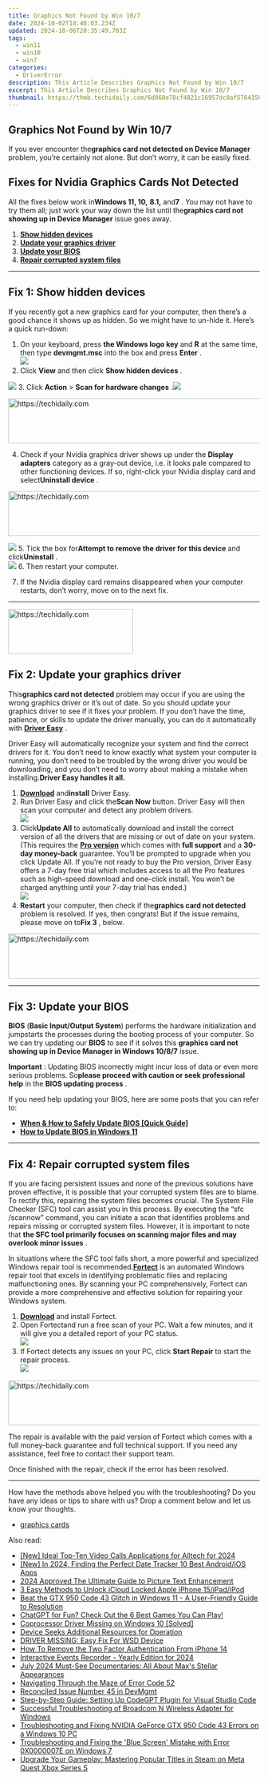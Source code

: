 ```yaml
---
title: Graphics Not Found by Win 10/7
date: 2024-10-02T18:40:03.234Z
updated: 2024-10-06T20:35:49.703Z
tags:
  - win11
  - win10
  - win7
categories:
  - DriverError
description: This Article Describes Graphics Not Found by Win 10/7
excerpt: This Article Describes Graphics Not Found by Win 10/7
thumbnail: https://thmb.techidaily.com/6d060e78cf4821c16957dc0af5764350800050d4c706e3284222e7ce2389a41f.jpg
---
```


## Graphics Not Found by Win 10/7

 If you ever encounter the**graphics card not detected on Device Manager** problem, you’re certainly not alone. But don’t worry, it can be easily fixed.

## Fixes for Nvidia Graphics Cards Not Detected

 All the fixes below work in**Windows 11, 10,** **8.1,** and**7** . You may not have to try them all; just work your way down the list until the**graphics card not showing up in Device Manager** issue goes away.

1. [**Show hidden devices**](https://bluettiit.sjv.io/xkwq91)
2. [**Update your graphics driver**](https://natural-cycles.sjv.io/vmebmr)
3. **[Update your BIOS](https://martinic.evyy.net/m5azrm)**
4. **[Repair corrupted system files](https://coinrule.sjv.io/rqzonv)**

---

## Fix 1: Show hidden devices

 If you recently got a new graphics card for your computer, then there’s a good chance it shows up as hidden. So we might have to un-hide it. Here’s a quick run-down:

1. On your keyboard, press **the Windows logo key** and **R**  at the same time, then type **devmgmt.msc** into the box and press **Enter** .  
![](https://images.drivereasy.com/wp-content/uploads/2018/09/img_5b91effe026eb.png)
2. Click **View**   and then click **Show hidden devices** .  

![](https://images.drivereasy.com/wp-content/uploads/2018/10/windows11showhiddendevices.jpg)
3. Click **Action** \> **Scan for hardware changes** .![](https://images.drivereasy.com/wp-content/uploads/2018/09/img_5b9234ccb8e93.jpg)

<!-- affiliate ads begin -->
<a href="https://aligracehair.sjv.io/c/5597632/2047366/19272" target="_top" id="2047366">
  <img src="//a.impactradius-go.com/display-ad/19272-2047366" border="0" alt="https://techidaily.com" width="728" height="90"/>
</a>
<img height="0" width="0" src="https://aligracehair.sjv.io/i/5597632/2047366/19272" style="position:absolute;visibility:hidden;" border="0" />
<!-- affiliate ads end -->

4. Check if your Nvidia graphics driver shows up under the **Display adapters** category as a gray-out device, i.e. it looks pale compared to other functioning devices. If so, right-click your Nvidia display card and select**Uninstall device** .  

<!-- affiliate ads begin -->
<a href="https://unicoeye.pxf.io/c/5597632/2134227/18498" target="_top" id="2134227">
  <img src="//a.impactradius-go.com/display-ad/18498-2134227" border="0" alt="https://techidaily.com" width="728" height="90"/>
</a>
<img height="0" width="0" src="https://unicoeye.pxf.io/i/5597632/2134227/18498" style="position:absolute;visibility:hidden;" border="0" />
<!-- affiliate ads end -->

![](https://www.drivereasy.com/wp-content/uploads/2024/05/image-30.png)
5. Tick the box for**Attempt to remove the driver for this device** and click**Uninstall** .  
![](https://www.drivereasy.com/wp-content/uploads/2024/05/image-32.png)
6. Then restart your computer.

7. If the Nvidia display card remains disappeared when your computer restarts, don’t worry, move on to the next fix.

---

<!-- affiliate ads begin -->
<a href="https://bluettius.sjv.io/c/5597632/2139120/17108" target="_top" id="2139120">
  <img src="//a.impactradius-go.com/display-ad/17108-2139120" border="0" alt="https://techidaily.com" width="250" height="90"/>
</a>
<img height="0" width="0" src="https://bluettius.sjv.io/i/5597632/2139120/17108" style="position:absolute;visibility:hidden;" border="0" />
<!-- affiliate ads end -->

## Fix 2: Update your graphics driver

 This**graphics card not detected** problem may occur if you are using the wrong graphics driver or it’s out of date. So you should update your graphics driver to see if it fixes your problem. If you don’t have the time, patience, or skills to update the driver manually, you can do it automatically with **[Driver Easy](https://tools.techidaily.com/drivereasy/download/)**  .

 Driver Easy will automatically recognize your system and find the correct drivers for it. You don’t need to know exactly what system your computer is running, you don’t need to be troubled by the wrong driver you would be downloading, and you don’t need to worry about making a mistake when installing.**Driver Easy handles it all.**

1. **[Download](https://tools.techidaily.com/drivereasy/download/)**  and**install** Driver Easy.
2. Run Driver Easy and click the**Scan Now** button. Driver Easy will then scan your computer and detect any problem drivers.  
![](https://www.drivereasy.com/wp-content/uploads/2020/10/6_0_scan-now.jpg)
3. Click**Update All** to automatically download and install the correct version of all the drivers that are missing or out of date on your system. (This requires the **[Pro version](https://tools.techidaily.com/drivereasy/download/)**  which comes with **full support**  and a **30-day money-back**  guarantee. You’ll be prompted to upgrade when you click Update All. If you’re not ready to buy the Pro version, Driver Easy offers a 7-day free trial which includes access to all the Pro features such as high-speed download and one-click install. You won’t be charged anything until your 7-day trial has ended.)  
![](https://www.drivereasy.com/wp-content/uploads/2018/10/nvidia-graphics.png)
4. **Restart** your computer, then check if the**graphics card not detected** problem is resolved. If yes, then congrats! But if the issue remains, please move on to**Fix 3** , below.

<!-- affiliate ads begin -->
<a href="https://aligracehair.sjv.io/c/5597632/2016148/19272" target="_top" id="2016148">
  <img src="//a.impactradius-go.com/display-ad/19272-2016148" border="0" alt="https://techidaily.com" width="728" height="90"/>
</a>
<img height="0" width="0" src="https://aligracehair.sjv.io/i/5597632/2016148/19272" style="position:absolute;visibility:hidden;" border="0" />
<!-- affiliate ads end -->

---

## Fix 3: Update your BIOS

**BIOS**   (**Basic Input/Output System**) performs the hardware initialization and jumpstarts the processes during the booting process of your computer. So we can try updating our **BIOS**   to see if it solves this   **graphics card not showing up in Device Manager in Windows 10/8/7**   issue.

**Important** : Updating BIOS incorrectly might incur loss of data or even more serious problems. So**please proceed with caution or seek professional help** in the **BIOS updating process** .

 If you need help updating your BIOS, here are some posts that you can refer to:

* **[When & How to Safely Update BIOS \[Quick Guide\]](https://tools.techidaily.com/drivereasy/download/)**
* **[How to Update BIOS in Windows 11](https://tools.techidaily.com/drivereasy/download/)**

---

## Fix 4: Repair corrupted system files

 If you are facing persistent issues and none of the previous solutions have proven effective, it is possible that your corrupted system files are to blame. To rectify this, repairing the system files becomes crucial. The System File Checker (SFC) tool can assist you in this process. By executing the “sfc /scannow” command, you can initiate a scan that identifies problems and repairs missing or corrupted system files. However, it is important to note that **the SFC tool primarily focuses on scanning major files and may overlook minor issues** .

 In situations where the SFC tool falls short, a more powerful and specialized Windows repair tool is recommended.[**Fortect**](https://tools.techidaily.com/drivereasy/download/) is an automated Windows repair tool that excels in identifying problematic files and replacing malfunctioning ones. By scanning your PC comprehensively, Fortect can provide a more comprehensive and effective solution for repairing your Windows system.

1. [**Download**](https://tools.techidaily.com/drivereasy/download/) and install Fortect.
2. Open Fortectand run a free scan of your PC. Wait a few minutes, and it will give you a detailed report of your PC status.  
![](https://www.drivereasy.com/wp-content/uploads/2020/10/fortect-start-scan.jpg)
3. If Fortect detects any issues on your PC, click **Start Repair** to start the repair process.  
![](https://images.drivereasy.com/wp-content/uploads/2023/07/fortectstartrepair.png)

<!-- affiliate ads begin -->
<a href="https://laganoo.pxf.io/c/5597632/1484939/16446" target="_top" id="1484939">
  <img src="//a.impactradius-go.com/display-ad/16446-1484939" border="0" alt="https://techidaily.com" width="728" height="90"/>
</a>
<img height="0" width="0" src="https://laganoo.pxf.io/i/5597632/1484939/16446" style="position:absolute;visibility:hidden;" border="0" />
<!-- affiliate ads end -->

 The repair is available with the paid version of Fortect which comes with a full money-back guarantee and full technical support. If you need any assistance, feel free to contact their support team.

Once finished with the repair, check if the error has been resolved.

---

 How have the methods above helped you with the troubleshooting? Do you have any ideas or tips to share with us? Drop a comment below and let us know your thoughts.

* [graphics cards](https://tools.techidaily.com/drivereasy/download/)

<ins class="adsbygoogle"
     style="display:block"
     data-ad-format="autorelaxed"
     data-ad-client="ca-pub-7571918770474297"
     data-ad-slot="1223367746"></ins>

<ins class="adsbygoogle"
     style="display:block"
     data-ad-client="ca-pub-7571918770474297"
     data-ad-slot="8358498916"
     data-ad-format="auto"
     data-full-width-responsive="true"></ins>

<span class="atpl-alsoreadstyle">Also read:</span>
<div><ul>
<li><a href="https://screen-video-capture.techidaily.com/new-ideal-top-ten-video-calls-applications-for-alltech-for-2024/"><u>[New] Ideal Top-Ten Video Calls Applications for Alltech for 2024</u></a></li>
<li><a href="https://fox-glue.techidaily.com/new-in-2024-finding-the-perfect-date-tracker-10-best-androidios-apps/"><u>[New] In 2024, Finding the Perfect Date Tracker 10 Best Android/iOS Apps</u></a></li>
<li><a href="https://some-skills.techidaily.com/2024-approved-the-ultimate-guide-to-picture-text-enhancement/"><u>2024 Approved The Ultimate Guide to Picture Text Enhancement</u></a></li>
<li><a href="https://activate-lock.techidaily.com/3-easy-methods-to-unlock-icloud-locked-apple-iphone-15ipadipod-by-drfone-ios/"><u>3 Easy Methods to Unlock iCloud Locked Apple iPhone 15/iPad/iPod</u></a></li>
<li><a href="https://driver-error.techidaily.com/beat-the-gtx-950-code-43-glitch-in-windows-11-a-user-friendly-guide-to-resolution/"><u>Beat the GTX 950 Code 43 Glitch in Windows 11 - A User-Friendly Guide to Resolution</u></a></li>
<li><a href="https://tech-haven.techidaily.com/1722081567492-chatgpt-for-fun-check-out-the-6-best-games-you-can-play/"><u>ChatGPT for Fun? Check Out the 6 Best Games You Can Play!</u></a></li>
<li><a href="https://driver-error.techidaily.com/coprocessor-driver-missing-on-windows-10-solved/"><u>Coprocessor Driver Missing on Windows 10 [Solved]</u></a></li>
<li><a href="https://driver-error.techidaily.com/device-seeks-additional-resources-for-operation/"><u>Device Seeks Additional Resources for Operation</u></a></li>
<li><a href="https://driver-error.techidaily.com/driver-missing-easy-fix-for-wsd-device/"><u>DRIVER MISSING: Easy Fix For WSD Device</u></a></li>
<li><a href="https://apple-account.techidaily.com/how-to-remove-the-two-factor-authentication-from-iphone-14-by-drfone-ios/"><u>How To Remove the Two Factor Authentication From iPhone 14</u></a></li>
<li><a href="https://facebook-clips.techidaily.com/interactive-events-recorder-yearly-edition-for-2024/"><u>Interactive Events Recorder - Yearly Edition for 2024</u></a></li>
<li><a href="https://techtrends.techidaily.com/july-2024-must-see-documentaries-all-about-maxs-stellar-appearances/"><u>July 2024 Must-See Documentaries: All About Max's Stellar Appearances</u></a></li>
<li><a href="https://driver-error.techidaily.com/navigating-through-the-maze-of-error-code-52/"><u>Navigating Through the Maze of Error Code 52</u></a></li>
<li><a href="https://driver-error.techidaily.com/reconciled-issue-number-45-in-devmgmt/"><u>Reconciled Issue Number 45 in DevMgmt</u></a></li>
<li><a href="https://tech-haven.techidaily.com/step-by-step-guide-setting-up-codegpt-plugin-for-visual-studio-code/"><u>Step-by-Step Guide: Setting Up CodeGPT Plugin for Visual Studio Code</u></a></li>
<li><a href="https://driver-error.techidaily.com/successful-troubleshooting-of-broadcom-n-wireless-adapter-for-windows/"><u>Successful Troubleshooting of Broadcom N Wireless Adapter for Windows</u></a></li>
<li><a href="https://driver-error.techidaily.com/troubleshooting-and-fixing-nvidia-geforce-gtx-950-code-43-errors-on-a-windows-10-pc/"><u>Troubleshooting and Fixing NVIDIA GeForce GTX 950 Code 43 Errors on a Windows 10 PC</u></a></li>
<li><a href="https://driver-error.techidaily.com/troubleshooting-and-fixing-the-blue-screen-mistake-with-error-0x0000007e-on-windows-7/"><u>Troubleshooting and Fixing the 'Blue Screen' Mistake with Error 0X0000007E on Windows 7</u></a></li>
<li><a href="https://games-able.techidaily.com/upgrade-your-gameplay-mastering-popular-titles-in-steam-on-meta-quest-xbox-series-s/"><u>Upgrade Your Gameplay: Mastering Popular Titles in Steam on Meta Quest Xbox Series S</u></a></li>
</ul></div>

